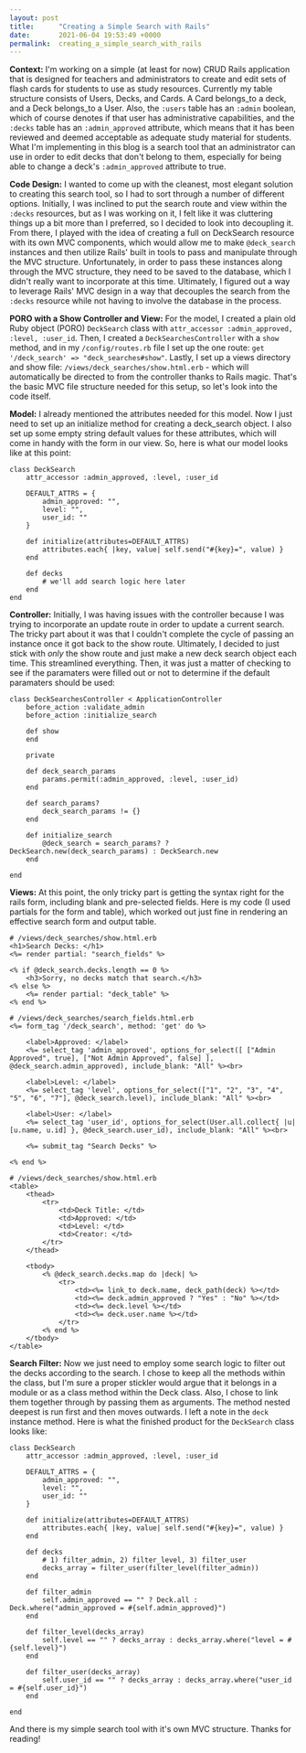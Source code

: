 ```yaml
---
layout: post
title:      "Creating a Simple Search with Rails"
date:       2021-06-04 19:53:49 +0000
permalink:  creating_a_simple_search_with_rails
---
```



**Context:**
I'm working on a simple (at least for now) CRUD Rails application that is designed for teachers and administrators to create and edit sets of flash cards for students to use as study resources. Currently my table structure consists of Users, Decks, and Cards. A Card belongs_to a deck, and a Deck belongs_to a User. Also, the `:users` table has an `:admin` boolean, which of course denotes if that user has administrative capabilities, and the `:decks` table has an `:admin_approved` attribute, which means that it has been reviewed and deemed acceptable as adequate study material for students. What I'm implementing in this blog is a search tool that an administrator can use in order to edit decks that don't belong to them, especially for being able to change a deck's `:admin_approved` attribute to true.

**Code Design:**
I wanted to come up with the cleanest, most elegant solution to creating this search tool, so I had to sort through a number of different options. Initially, I was inclined to put the search route and view within the `:decks` resources, but as I was working on it, I felt like it was cluttering things up a bit more than I preferred, so I decided to look into decoupling it. From there, I played with the idea of creating a full on DeckSearch resource with its own MVC components, which would allow me to make `@deck_search` instances and then utilize Rails' built in tools to pass and manipulate through the MVC structure. Unfortunately, in order to pass these instances along through the MVC structure, they need to be saved to the database, which I didn't really want to incorporate at this time. Ultimately, I figured out a way to leverage Rails' MVC design in a way that decouples the search from the `:decks` resource while not having to involve the database in the process.

**PORO with a Show Controller and View:**
For the model, I created a plain old Ruby object (PORO) `DeckSearch` class with `attr_accessor :admin_approved, :level, :user_id`. Then, I created a `DeckSearchesController` with a `show` method, and in my `/config/routes.rb` file I set up the one route: `get '/deck_search' => "deck_searches#show"`. Lastly, I set up a views directory and show file: `/views/deck_searches/show.html.erb` - which will automatically be directed to from the controller thanks to Rails magic. That's the basic MVC file structure needed for this setup, so let's look into the code itself.

**Model:**
I already mentioned the attributes needed for this model. Now I just need to set up an initialize method for creating a deck_search object. I also set up some empty string default values for these attributes, which will come in handy with the form in our view. So, here is what our model looks like at this point:
```
class DeckSearch
    attr_accessor :admin_approved, :level, :user_id

    DEFAULT_ATTRS = {
        admin_approved: "",
        level: "", 
        user_id: ""
    }

    def initialize(attributes=DEFAULT_ATTRS)
        attributes.each{ |key, value| self.send("#{key}=", value) }
    end

    def decks
        # we'll add search logic here later
    end
end
```
**Controller:**
Initially, I was having issues with the controller because I was trying to incorporate an update route in order to update a current search. The tricky part about it was that I couldn't complete the cycle of passing an instance once it got back to the show route. Ultimately, I decided to just stick with *only* the show route and just make a new deck search object each time. This streamlined everything. Then, it was just a matter of checking to see if the paramaters were filled out or not to determine if the default paramaters should be used:
```
class DeckSearchesController < ApplicationController
    before_action :validate_admin
    before_action :initialize_search

    def show
    end

    private

    def deck_search_params
        params.permit(:admin_approved, :level, :user_id)
    end

    def search_params?
        deck_search_params != {}
    end

    def initialize_search
        @deck_search = search_params? ? DeckSearch.new(deck_search_params) : DeckSearch.new
    end

end
```
**Views:**
At this point, the only tricky part is getting the syntax right for the rails form, including blank and pre-selected fields. Here is my code (I used partials for the form and table), which worked out just fine in rendering an effective search form and output table.
```
# /views/deck_searches/show.html.erb
<h1>Search Decks: </h1>
<%= render partial: "search_fields" %>

<% if @deck_search.decks.length == 0 %>
    <h3>Sorry, no decks match that search.</h3>
<% else %>  
    <%= render partial: "deck_table" %>
<% end %>

# /views/deck_searches/search_fields.html.erb
<%= form_tag '/deck_search', method: 'get' do %>

    <label>Approved: </label>
    <%= select_tag 'admin_approved', options_for_select([ ["Admin Approved", true], ["Not Admin Approved", false] ], @deck_search.admin_approved), include_blank: "All" %><br>

    <label>Level: </label>
    <%= select_tag 'level', options_for_select(["1", "2", "3", "4", "5", "6", "7"], @deck_search.level), include_blank: "All" %><br>

    <label>User: </label> 
    <%= select_tag 'user_id', options_for_select(User.all.collect{ |u| [u.name, u.id] }, @deck_search.user_id), include_blank: "All" %><br>
    
    <%= submit_tag "Search Decks" %>

<% end %>

# /views/deck_searches/show.html.erb
<table>
    <thead>
        <tr>
            <td>Deck Title: </td>
            <td>Approved: </td>
            <td>Level: </td>
            <td>Creator: </td>
        </tr>
    </thead>

    <tbody>
        <% @deck_search.decks.map do |deck| %>
            <tr>
                <td><%= link_to deck.name, deck_path(deck) %></td>
                <td><%= deck.admin_approved ? "Yes" : "No" %></td>
                <td><%= deck.level %></td>
                <td><%= deck.user.name %></td>
            </tr>
        <% end %>
    </tbody>
</table>
```
**Search Filter:**
Now we just need to employ some search logic to filter out the decks according to the search. I chose to keep all the methods within the class, but I'm sure a proper stickler would argue that it belongs in a module or as a class method within the Deck class. Also, I chose to link them together through by passing them as arguments. The method nested deepest is run first and then moves outwards. I left a note in the `deck` instance method. Here is what the finished product for the `DeckSearch` class looks like:
```
class DeckSearch
    attr_accessor :admin_approved, :level, :user_id

    DEFAULT_ATTRS = {
        admin_approved: "",
        level: "", 
        user_id: ""
    }

    def initialize(attributes=DEFAULT_ATTRS)
        attributes.each{ |key, value| self.send("#{key}=", value) }
    end

    def decks 
        # 1) filter_admin, 2) filter_level, 3) filter_user
        decks_array = filter_user(filter_level(filter_admin))
    end

    def filter_admin
        self.admin_approved == "" ? Deck.all : Deck.where("admin_approved = #{self.admin_approved}")
    end

    def filter_level(decks_array)
        self.level == "" ? decks_array : decks_array.where("level = #{self.level}")
    end

    def filter_user(decks_array)
        self.user_id == "" ? decks_array : decks_array.where("user_id = #{self.user_id}")
    end

end
```
And there is my simple search tool with it's own MVC structure. Thanks for reading!
